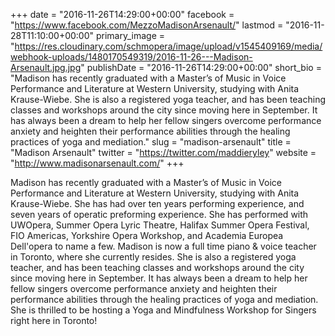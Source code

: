 +++
date = "2016-11-26T14:29:00+00:00"
facebook = "https://www.facebook.com/MezzoMadisonArsenault/"
lastmod = "2016-11-28T11:10:00+00:00"
primary_image = "https://res.cloudinary.com/schmopera/image/upload/v1545409169/media/webhook-uploads/1480170549319/2016-11-26---Madison-Arsenault.jpg.jpg"
publishDate = "2016-11-26T14:29:00+00:00"
short_bio = "Madison has recently graduated with a Master’s of Music in Voice Performance and Literature at Western University, studying with Anita Krause-Wiebe. She is also a registered yoga teacher, and has been teaching classes and workshops around the city since moving here in September. It has always been a dream to help her fellow singers overcome performance anxiety and heighten their performance abilities through the healing practices of yoga and mediation."
slug = "madison-arsenault"
title = "Madison Arsenault"
twitter = "https://twitter.com/maddieryley"
website = "http://www.madisonarsenault.com/"
+++

Madison has recently graduated with a Master’s of Music in Voice Performance and Literature at Western University, studying with Anita Krause-Wiebe. She has had over ten years performing experience, and seven years of operatic preforming experience. She has performed with UWOpera, Summer Opera Lyric Theatre, Halifax Summer Opera Festival, FIO Americas, Yorkshire Opera Workshop, and Academia Europea Dell'opera to name a few. Madison is now a full time piano & voice teacher in Toronto, where she currently resides. She is also a registered yoga teacher, and has been teaching classes and workshops around the city since moving here in September. It has always been a dream to help her fellow singers overcome performance anxiety and heighten their performance abilities through the healing practices of yoga and mediation. She is thrilled to be hosting a Yoga and Mindfulness Workshop for Singers right here in Toronto! 


